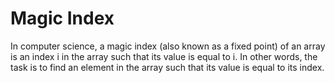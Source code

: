 # Magic Index

In computer science, a magic index (also known as a fixed point) of an array is an index i in the array such that its value is equal to i. In other words, the task is to find an element in the array such that its value is equal to its index.

